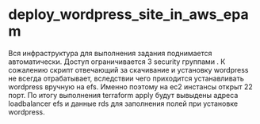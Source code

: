 # deploy_wordpress_site_in_aws_epam

Вся инфраструктура для выполнения задания поднимается автоматически. Доступ ограничивается 3 security группами .
К сожалению скрипт отвечающий за скачивание и установку wordpress не всегда отрабатывает, вследствии чего приходится устанавливать wordpress вручную на efs. Именно поэтому на ec2 инстансы открыт 22 порт. По итогу выполнения terraform apply будут вывыдены адреса loadbalancer efs и данные rds для заполнения полей при установке wordpress.

